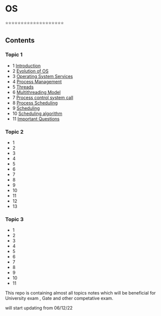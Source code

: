 # OS

⭐⭐⭐⭐⭐⭐⭐⭐⭐⭐⭐⭐⭐⭐⭐⭐⭐⭐⭐
## Contents 
   ### Topic 1
   
   - 1 [Introduction](https://github.com/prashantjagtap2909/OS/blob/main/Topics/Operating%20System/01%20-%20Introduction)
   - 2 [Evolution of OS](https://github.com/prashantjagtap2909/OS/blob/main/Topics/Operating%20System/02%20-%20Evolution%20of%20OS)
   - 3 [Operating System Services](https://github.com/prashantjagtap2909/OS/blob/main/Topics/Operating%20System/03%20-%20Operating%20system%20services)
   - 4 [Process Management](https://github.com/prashantjagtap2909/OS/blob/main/Topics/Operating%20System/04%20-%20Process%20management)
   - 5 [Threads](https://github.com/prashantjagtap2909/OS/blob/main/Topics/Operating%20System/05%20-%20Threads)
   - 6 [Multithreading Model](https://github.com/prashantjagtap2909/OS/blob/main/Topics/Operating%20System/05%20-%20Threads)
   - 7 [Process control system call](https://github.com/prashantjagtap2909/OS/blob/main/Topics/Operating%20System/07%20-%20Process%20control%20system%20call)
   - 8 [Process Scheduling](https://github.com/prashantjagtap2909/OS/blob/main/Topics/Operating%20System/08%20-%20Process%20scheduling)
   - 9 [Scheduling](https://github.com/prashantjagtap2909/OS/blob/main/Topics/Operating%20System/09%20-%20Scheduling)
   - 10 [Scheduling algorithm](https://github.com/prashantjagtap2909/OS/blob/main/Topics/Operating%20System/10%20-%20Scheduling%20algorithm)
   - 11 [Important Questions](https://github.com/prashantjagtap2909/OS/blob/main/Topics/Operating%20System/11%20-%20Imp%20questions)


  
  ### Topic 2
  
   - 1
   - 2
   - 3
   - 4 
   - 5 
   - 6 
   - 7 
   - 8 
   - 9 
   - 10
   - 11
   - 12
   - 13
      
      
  ### Topic 3
  
   - 1
   - 2
   - 3
   - 4 
   - 5 
   - 6 
   - 7 
   - 8 
   - 9 
   - 10
   - 11
      
      
This repo is containing almost all topics notes which will be beneficial for University exam , Gate and other competative exam.

will start updating from 06/12/22
